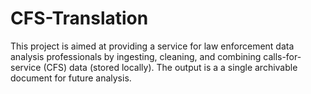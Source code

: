 # CFS-Translation
This project is aimed at providing a service for law enforcement data analysis professionals by ingesting, cleaning, and combining calls-for-service (CFS) data (stored locally). The output is a a single archivable document for future analysis.
